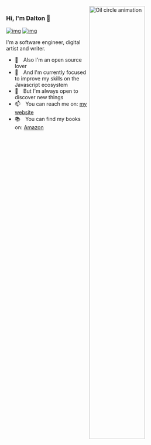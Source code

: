<a href="https://dribbble.com/shots/1430999-oily-circle-gif">
  <img align="right" src="https://cdn.dribbble.com/users/406059/screenshots/1430999/dribbble_orange.gif" alt="Oil circle animation" width=55% height=55% />
</a>

### Hi, I'm Dalton 👋
[![img](https://img.shields.io/badge/support%20me%20on-patreon-00BFA6?style=flat-square)](https://www.patreon.com/daltonmenezes)
[![img](https://img.shields.io/badge/me%20apoie%20no-padrim-00BFA6?style=flat-square)](https://www.padrim.com.br/daltonmenezes)

I'm a software engineer, digital artist and writer.

- 💖 Also I'm an open source lover
- 🌱 And I'm currently focused to improve my skills on the Javascript ecosystem
- 🔭 But I'm always open to discover new things
- 📫 You can reach me on: [my website](https://daltonmenezes.github.io/#contact)
- 📚 You can find my books on: [Amazon](https://www.amazon.com.br/Dalton-Menezes/e/B07PDP3BP4/ref=dp_byline_cont_pop_ebooks_1)
